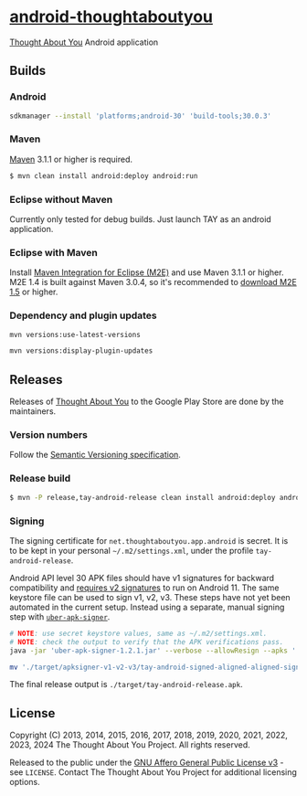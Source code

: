# [android-thoughtaboutyou](https://github.com/thoughtaboutyou/android-thoughtaboutyou)

[Thought About You][TAY] Android application



## Builds


### Android

```bash
sdkmanager --install 'platforms;android-30' 'build-tools;30.0.3'
```


### Maven

[Maven](https://maven.apache.org/) 3.1.1 or higher is required.

```bash
$ mvn clean install android:deploy android:run
```


### Eclipse without Maven

Currently only tested for debug builds. Just launch TAY as an android application.


### Eclipse with Maven

Install [Maven Integration for Eclipse (M2E)](https://eclipse.org/m2e/) and use Maven 3.1.1 or higher. M2E 1.4 is built against Maven 3.0.4, so it's recommended to [download M2E 1.5](https://eclipse.org/m2e/download/) or higher.


### Dependency and plugin updates

```bash
mvn versions:use-latest-versions
```

```bash
mvn versions:display-plugin-updates
```

## Releases

Releases of [Thought About You](https://play.google.com/store/apps/details?id=net.thoughtaboutyou.app.android) to the Google Play Store are done by the maintainers.


### Version numbers

Follow the [Semantic Versioning specification](https://semver.org/).


### Release build

```bash
$ mvn -P release,tay-android-release clean install android:deploy android:run
```


### Signing

The signing certificate for `net.thoughtaboutyou.app.android` is secret. It is to be kept in your personal `~/.m2/settings.xml`, under the profile `tay-android-release`.

Android API level 30 APK files should have v1 signatures for backward compatibility and [requires v2 signatures](https://developer.android.com/about/versions/11/behavior-changes-11#minimum-signature-scheme) to run on Android 11. The same keystore file can be used to sign v1, v2, v3. These steps have not yet been automated in the current setup. Instead using a separate, manual signing step with [`uber-apk-signer`](https://github.com/patrickfav/uber-apk-signer).

```bash
# NOTE: use secret keystore values, same as ~/.m2/settings.xml.
# NOTE: check the output to verify that the APK verifications pass.
java -jar 'uber-apk-signer-1.2.1.jar' --verbose --allowResign --apks './target/tay-android-signed-aligned.apk' --ks ".../tay-android-release.keystore" --ksAlias "..." --ksPass "..." --ksKeyPass "..." --out './target/apksigner-v1-v2-v3/'

mv './target/apksigner-v1-v2-v3/tay-android-signed-aligned-aligned-signed.apk' './target/tay-android-release.apk'
```

The final release output is `./target/tay-android-release.apk`.



## License

Copyright (C) 2013, 2014, 2015, 2016, 2017, 2018, 2019, 2020, 2021, 2022, 2023, 2024 The Thought About You Project. All rights reserved.

Released to the public under the [GNU Affero General Public License v3](https://www.gnu.org/licenses/agpl-3.0.html) - see `LICENSE`. Contact The Thought About You Project for additional licensing options.



[TAY]: https://thoughtaboutyou.net/
